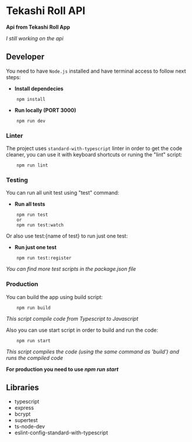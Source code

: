# Tekashi Roll API
**Api from Tekashi Roll App**

_I still working on the api_

<!-- ## Routes

### Route -->
<!-- * **Method**
    * "Endpoint" -->

## Developer 
You need to have `Node.js` installed and have terminal access to follow next steps:

* **Install dependecies**
```
    npm install
```
* **Run locally (PORT 3000)**
```
    npm run dev
```
### Linter
The project uses `standard-with-typescript` linter in order to get the code cleaner, you can use it with keyboard shortcuts or runing the "lint" script:
```
    npm run lint
```
### Testing
You can run all unit test using "test" command:

* **Run all tests**
```
    npm run test
    or
    npm run test:watch
```
Or also use test:{name of test} to run just one test:
* **Run just one test**
```
    npm run test:register
```
_You can find more test scripts in the package.json file_

### Production
You can build the app using build script:
```
    npm run build
```
_This script compile code from Typescript to Javascript_

Also you can use start script in order to build and run the code: 
```
    npm run start
``` 
_This script compiles the code (using the same command as 'build') and runs the compiled code_

**For production you need to use _npm run start_**
## Libraries
* typescript
* express
* bcrypt
* supertest
* ts-node-dev
* eslint-config-standard-with-typescript

<!-- ## To do -->
